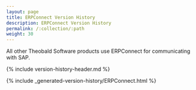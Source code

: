 ```yaml
---
layout: page
title: ERPConnect Version History
description: ERPConnect Version History
permalink: /:collection/:path
weight: 30
---
```


All other Theobald Software products use ERPConnect for communicating with SAP.

{% include version-history-header.md %}


{% include _generated-version-history/ERPConnect.html %}
